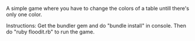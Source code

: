 A simple game where you have to change the colors of a table untill there's only one color.

Instructions:
Get the bundler gem and do "bundle install" in console. Then do "ruby floodit.rb" to run the game.
